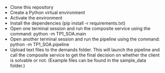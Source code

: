 - Clone this repository
- Create a Python virtual environment
- Activate the environment 
- Install the dependencies (pip install -r requirements.txt)
- Open one terminal session and run the composite service using the command: python -m TP1_SOA.main
- Open another terminal session and run the pipeline using the command: python -m TP1_SOA.pipeline
- Upload text files to the demands folder. This will launch the pipeline and call the composite service to get the final decision on whether the client is solvable or not. (Example files can be found in the sample_data folder.)
